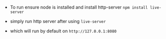 

- To run ensure node is installed and install http-server
`npm install live-server`

- simply run http server after using
`live-server`

- which will run by default on `http://127.0.0.1:8080` 
